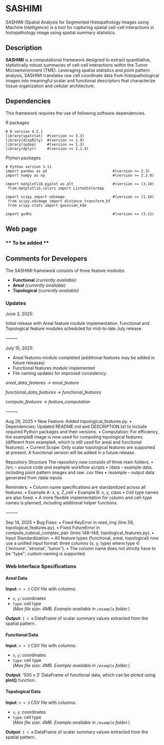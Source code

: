 # SASHIMI
SASHIMI (Spatial Analysis for Segmented Histopathology Images using Machine Intelligence) is a tool for capturing spatial cell-cell interactions in histopathology image using spatial summary statistics.

## Description
**SASHIMI** is a computational framework designed to extract quantitative, statistically robust summaries of cell-cell interactions within the Tumor Microenvironment (TME). Leveraging spatial statistics and point pattern analysis, SASHIMI translates raw cell coordinate data from histopathological images into meaningful scalar and functional descriptors that characterize tissue organization and cellular architecture.

## Dependencies
This framework requires the use of following software dependencies. 

R packages
```{r}
# R version 4.5.1
library(spatstat)  #(version >= 3.3)
library(dispRity)  #(version >= 1.9)
library(spdep)     #(version >= 1.3)
library(dplyr)     #(version >= 1.1.4)
```

Ptyhon packages
```{python}
# Python version 3.11
import pandas as pd                              #(version >= 2.3)
import numpy as np                               #(version >= 2.2.0)

import matplotlib.pyplot as plt                  #(version >= (3.10)
 from matplotlib.colors import ListedColormap

import scipy import ndimage                      #(version >= (1.16)
 from scipy.ndimage import distance_transform_bf
 from scipy.stats import gaussian_kde

import gudhi                                     #(version >= (3.11)

```
## Web page
### ** To be added ** 

## Comments for Developers

The SASHIMI framework consists of three feature modules:

- **Functional** *(currently available)*
- **Areal** *(currently available)*
- **Topological** *(currently available)*

### Updates
June 3, 2025: 

Initial release with Areal feature module implementation. Functional and Topological feature modules scheduled for mid-to-late July release.

⸻

July 15, 2025:

- Areal features module completed (additional features may be added in future releases)
- Functional features module implemented
- File naming updates for improved consistency:

 *areal_data_features → areal_feature*
 
 *functional_data_features → functional_features*
 
 *compute_features → feature_computation* 
 
⸻

Aug 29, 2025
	•	New Feature: Added topological_features.py.
	•	Dependencies: Updated README.md and DESCRIPTION.txt to include required Python packages and their versions.
	•	Computation: For efficiency, the exampleB image is now used for computing topological features (different from exampleA, which is still used for areal and functional features).
	•	Current Scope: Only scalar topological features are supported at present. A functional version will be added in a future release.

Repository Structure
The repository now consists of three main folders:
	•	/src – source code and example workflow scripts
	•	/data – example data, including point pattern images and raw .csv files
	•	/example – output data generated from /data inputs

Reminders:
	•	Column name specifications are standardized across all features.
	•	Example A: x, y, Z_cell
	•	Example B: x, y, class
	•	Cell type names are also fixed.
	•	A more flexible implementation for column and cell-type names is planned, including additional helper functions.

⸻

Sep 14, 2025
	•	Bug Fixes:
	•	Fixed KeyError in read_img (line 59, topological_features.py).
	•	Fixed FutureError in compute_cubical_complex_pair (lines 148–149, topological_features.py).
	•	Input Standardization:
	•	All feature types (functional, areal, topological) now use a unified input format: three columns (x, y, type) where type ∈ {'immune', 'stromal', 'tumor'}.
	•	The column name does not strictly have to be "type"; custom naming is supported.
 
### Web Interface Specifications

#### Areal Data  
**Input**: `n × 3` CSV file with columns:
- `x`, `y`: coordinates  
- `type`: cell type  
(*Max file size: 4MB. Example available in `/example` folder.*)

**Output**: `1 × m` DataFrame of scalar summary values extracted from the spatial pattern.


#### Functional Data  
**Input**: `n × 3` CSV file with columns:
- `x`, `y`: coordinates  
- `type`: cell type  
(*Max file size: 4MB. Example available in `/example` folder.*)

**Output**: '500 x 3' DataFrame of functional data, which can be ploted using **plot()** function.


#### Topological Data  
**Input**: `n × 3` CSV file with columns:
- `x`, `y`: coordinates  
- `type`: cell type  
(*Max file size: 4MB. Example available in `/example` folder.*)

**Output**: `1 × m` DataFrame of scalar summary values extracted from the spatial pattern.

